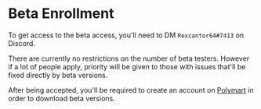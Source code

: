 # Beta Enrollment

To get access to the beta access, you'll need to DM `Rexcantor64#7413` on Discord.

There are currently no restrictions on the number of beta testers.
However if a lot of people apply, priority will be given to those with issues that'll be fixed directly by beta versions.

After being accepted, you'll be required to create an account on [Polymart](http://polymart.org/) in order to download beta versions.
